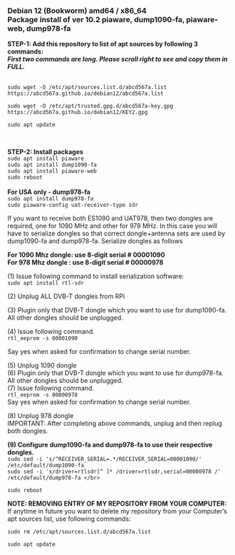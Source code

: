 ### Debian 12 (Bookworm) amd64 / x86_64  </br> Package install of ver 10.2 piaware, dump1090-fa, piaware-web, dump978-fa

**STEP-1: Add this repository to list of apt sources by following 3 commands:** </br>
_**First two commands are long. Please scroll right to see and copy them in FULL.**_ </br></br>
```
sudo wget -O /etc/apt/sources.list.d/abcd567a.list https://abcd567a.github.io/debian12/abcd567a.list
``` 
```
sudo wget -O /etc/apt/trusted.gpg.d/abcd567a-key.gpg https://abcd567a.github.io/debian12/KEY2.gpg
``` 
```
sudo apt update
```

</br>

**STEP-2: Install packages**  </br>
`sudo apt install piaware  ` </br>
`sudo apt install dump1090-fa ` </br>
`sudo apt install piaware-web ` </br>
`sudo reboot ` </br>
</br>
**For USA only - dump978-fa**  </br>
`sudo apt install dump978-fa `  </br>
`sudo piaware-config uat-receiver-type sdr `  </br>


If you want to receive both ES1090 and UAT978, then two dongles are required, one for 1090 MHz and other for 978 MHz. In this case you will have to serialize dongles so that correct dongle+antenna sets are used by dump1090-fa and dump978-fa.
Serialize dongles as follows </br>

**For 1090 Mhz dongle: use 8-digit serial # 00001090** </br>
**For 978 Mhz dongle : use 8-digit serial # 00000978** </br>

(1) Issue following command to install serialization software: </br>
`sudo apt install rtl-sdr ` </br>

(2) Unplug ALL DVB-T dongles from RPi </br>

(3) Plugin only that DVB-T dongle which you want to use for dump1090-fa. All other dongles should be unplugged. </br>

(4) Issue following command. </br>
`rtl_eeprom -s 00001090 `</br> 

Say yes when asked for confirmation to change serial number.</br>

(5) Unplug 1090 dongle </br>
(6) Plugin only that DVB-T dongle which you want to use for dump978-fa. All other dongles should be unplugged.</br>
(7) Issue following command. </br>
`rtl_eeprom -s 00000978 ` </br>
Say yes when asked for confirmation to change serial number.</br>

(8) Unplug 978 dongle </br>
IMPORTANT: After completing above commands, unplug and then replug both dongles.</br>


**(9) Configure dump1090-fa and dump978-fa to use their respective dongles.** </br>
`sudo sed -i 's/^RECEIVER_SERIAL=.*/RECEIVER_SERIAL=00001090/' /etc/default/dump1090-fa ` </br>
`sudo sed -i 's/driver=rtlsdr[^ ]* /driver=rtlsdr,serial=00000978 /' /etc/default/dump978-fa </br>`  

`sudo reboot `</br>

**NOTE: REMOVING ENTRY OF MY REPOSITORY FROM YOUR COMPUTER:**
If anytime in future you want to delete my repository from your Computer’s apt sources list, use following commands:

`sudo rm /etc/apt/sources.list.d/abcd567a.list ` </br>

`sudo apt update `
